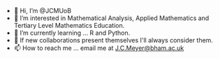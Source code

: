 - 👋 Hi, I’m @JCMUoB
- 👀 I’m interested in Mathematical Analysis, Applied Mathematics and Tertiary Level Mathematics Education.
- 🌱 I’m currently learning ... R and Python.
- 💞️ If new collaborations present themselves I'll always consider them.
- 📫 How to reach me ... email me at J.C.Meyer@bham.ac.uk

<!---
JCMUoB/JCMUoB is a ✨ special ✨ repository because its `README.md` (this file) appears on your GitHub profile.
You can click the Preview link to take a look at your changes.
--->
